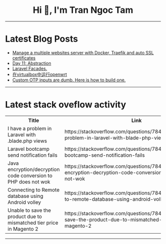 <h1 align="center">Hi 👋, I'm Tran Ngoc Tam</h1>

---

# Latest Blog Posts 
<!-- BLOG-POST-LIST:START -->
- [Manage a multiple websites server with Docker, Traefik and auto SSL certificates](https://dev.to/steeve/manage-a-multiple-websites-server-with-docker-treafik-and-auto-ssl-certificates-2hlj)
- [Day 11: Abstraction](https://dev.to/codernko/day-11-abstraction-f0k)
- [Laravel Facades.](https://dev.to/vimuth7/laravel-facades-199j)
- [在virtualbox中运行openwrt](https://dev.to/thirdblood/zai-virtualboxzhong-yun-xing-openwrt-3ehb)
- [Custom OTP inputs are dumb. Here is how to build one.](https://dev.to/fibonacid/custom-otp-inputs-are-dumb-here-is-how-to-build-one-2d0m)
<!-- BLOG-POST-LIST:END -->

---

# Latest stack oveflow activity
<table>
  <tr><th>Title</th><th>Link</th></tr>
  <!-- STACKOVERFLOW:START --><tr><td>I have a problem in Laravel with .blade.php views</td><td>https://stackoverflow.com/questions/78468287/i-have-a-problem-in-laravel-with-blade-php-views</td></tr><tr><td>Laravel bootcamp send notification fails</td><td>https://stackoverflow.com/questions/78468282/laravel-bootcamp-send-notification-fails</td></tr><tr><td>Java encryption/decryption code conversion to PHP does not wok</td><td>https://stackoverflow.com/questions/78468276/java-encryption-decryption-code-conversion-to-php-does-not-wok</td></tr><tr><td>Connecting to Remote database using Android volley</td><td>https://stackoverflow.com/questions/78468271/connecting-to-remote-database-using-android-volley</td></tr><tr><td>Unable to save the product due to mismatched tier price in Magento 2</td><td>https://stackoverflow.com/questions/78468162/unable-to-save-the-product-due-to-mismatched-tier-price-in-magento-2</td></tr><!-- STACKOVERFLOW:END -->
</table>

---


